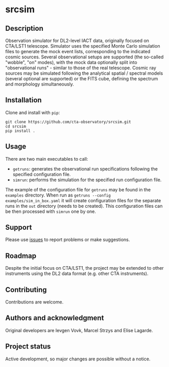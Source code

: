# srcsim

## Description
Observation simulator for DL2-level IACT data, originally focused on CTA/LST1 telescope. Simulator uses the specified Monte Carlo simulation files to generate the mock event lists, corresponding to the indicated cosmic sources. Several observational setups are supported (the so-called "wobble", "on" modes), with the mock data optionally split into "observational runs" - similar to those of the real telescope. Cosmic ray sources may be simulated following the analytical spatial / spectral models (several optional are supported) or the FITS cube, defining the spectrum and morphology simultaneously.

## Installation
Clone and install with `pip`:

```
git clone https://github.com/cta-observatory/srcsim.git
cd srcsim
pip install .
```

## Usage
There are two main executables to call:

* `getruns`: generates the observational run specifications following the specified configuration file.
* `simrun`: performs the simulation for the specified run configuration file.

The example of the configuration file for `getruns` may be found in the `examples` directory. When run as `getruns --config examples/sim_in_box.yaml` it will create configuration files for the separate runs in the `out` directory (needs to be created). This configuration files can be then processed with `simrun` one by one.

## Support
Please use [issues](https://github.com/cta-observatory/srcsim/issues) to report problems or make suggestions.

## Roadmap
Despite the initial focus on CTA/LST1, the project may be extended to other instruments using the DL2 data format (e.g. other CTA instruments).

## Contributing
Contributions are welcome.

## Authors and acknowledgment
Original developers are Ievgen Vovk, Marcel Strzys and Elise Lagarde.

## Project status
Active development, so major changes are possible without a notice.
